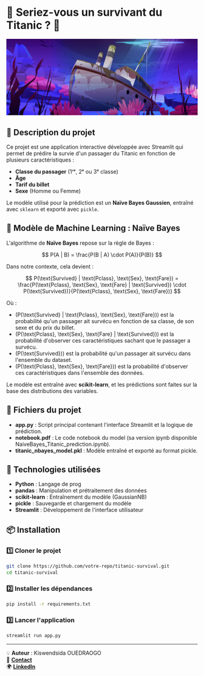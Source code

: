 # 🌊 Seriez-vous un survivant du Titanic ? 🚢

![Bannière](banner.jpg)

## 📝 Description du projet  
Ce projet est une application interactive développée avec Streamlit qui permet de prédire la survie d'un passager du Titanic en fonction de plusieurs caractéristiques :  
- **Classe du passager** (1ʳᵉ, 2ᵉ ou 3ᵉ classe)  
- **Âge**  
- **Tarif du billet**  
- **Sexe** (Homme ou Femme)  

Le modèle utilisé pour la prédiction est un **Naïve Bayes Gaussien**, entraîné avec `sklearn` et exporté avec `pickle`.  

## 🎯 Modèle de Machine Learning : Naïve Bayes  
L'algorithme de **Naïve Bayes** repose sur la règle de Bayes :

$$
P(A | B) = \frac{P(B | A) \cdot P(A)}{P(B)}
$$

Dans notre contexte, cela devient :

$$
P(\text{Survived} | \text{Pclass}, \text{Sex}, \text{Fare}) = \frac{P(\text{Pclass}, \text{Sex}, \text{Fare} | \text{Survived}) \cdot P(\text{Survived})}{P(\text{Pclass}, \text{Sex}, \text{Fare})}
$$

Où :

- \(P(\text{Survived} | \text{Pclass}, \text{Sex}, \text{Fare})\) est la probabilité qu'un passager ait survécu en fonction de sa classe, de son sexe et du prix du billet.
- \(P(\text{Pclass}, \text{Sex}, \text{Fare} | \text{Survived})\) est la probabilité d'observer ces caractéristiques sachant que le passager a survécu.
- \(P(\text{Survived})\) est la probabilité qu'un passager ait survécu dans l'ensemble du dataset.
- \(P(\text{Pclass}, \text{Sex}, \text{Fare})\) est la probabilité d'observer ces caractéristiques dans l'ensemble des données.




Le modèle est entraîné avec **scikit-learn**, et les prédictions sont faites sur la base des distributions des variables.  

## 📂 Fichiers du projet

- **app.py** : Script principal contenant l'interface Streamlit et la logique de prédiction.
- **notebook.pdf** : Le code notebook du model (sa version ipynb disponible NaiveBayes_Titanic_prediction.ipynb).
- **titanic_nbayes_model.pkl** : Modèle entraîné et exporté au format pickle.

## 🔧 Technologies utilisées

- **Python** : Langage de prog
- **pandas** : Manipulation et prétraitement des données
- **scikit-learn** : Entraînement du modèle (GaussianNB)
- **pickle** : Sauvegarde et chargement du modèle
- **Streamlit** : Développement de l'interface utilisateur

## 📦 Installation

### 1️⃣ Cloner le projet
```bash
git clone https://github.com/votre-repo/titanic-survival.git
cd titanic-survival
```

### 2️⃣ Installer les dépendances
```bash
pip install -r requirements.txt
```

### 3️⃣ Lancer l'application
```bash
streamlit run app.py
```

---
💡 **Auteur** : Kiswendsida OUEDRAOGO  
📧 [**Contact**](mailto:ou.kiswendsida@gmail.com)  
🌍 [**LinkedIn**](https://www.linkedin.com/in/o-kiswendsida) 


